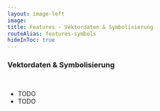 ```yaml
---
layout: image-left
image:
title: Features - Vektordaten & Symbolisierung
routeAlias: features-symbols
hideInToc: true
---
```


### Vektordaten & Symbolisierung

<br />

- TODO
- TODO

